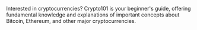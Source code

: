 Interested in cryptocurrencies? Crypto101 is your beginner's guide, offering fundamental knowledge and explanations of important concepts about Bitcoin, Ethereum, and other major cryptocurrencies.